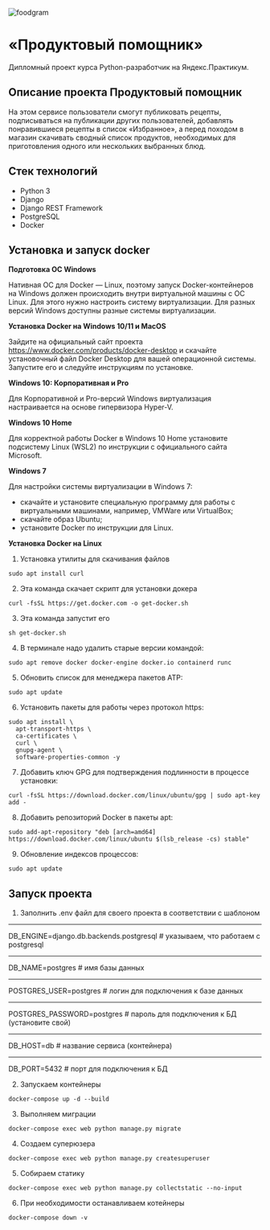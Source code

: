 ![foodgram](https://github.com/ainokyn/foodgram-project-react/actions/workflows/foodgram_workflow.yml/badge.svg)

# «Продуктовый помощник»

Дипломный проект курса Python-разработчик на Яндекс.Практикум.

## Описание проекта Продуктовый помощник
На этом сервисе пользователи смогут публиковать рецепты, подписываться
на публикации других пользователей, добавлять понравившиеся рецепты в список 
«Избранное», а перед походом в магазин скачивать сводный список продуктов, необходимых 
для приготовления одного или нескольких выбранных блюд.

## Стек технологий

- Python 3
- Django
- Django REST Framework
- PostgreSQL
- Docker

## Установка и запуск docker

**Подготовка ОС Windows**

Нативная ОС для Docker — Linux, поэтому запуск Docker-контейнеров на
Windows должен происходить внутри виртуальной машины с ОС Linux. 
Для этого нужно настроить систему виртуализации. Для разных версий Windows доступны
разные системы виртуализации.

**Установка Docker на Windows 10/11 и MacOS**

Зайдите на официальный сайт проекта https://www.docker.com/products/docker-desktop
и скачайте установочный файл Docker Desktop для вашей операционной системы.
Запустите его и следуйте инструкциям по установке. 

**Windows 10: Корпоративная и Pro**

Для Корпоративной и Pro-версий Windows виртуализация настраивается на основе гипервизора Hyper-V.

**Windows 10 Home**

Для корректной работы Docker в Windows 10 Home установите подсистему Linux (WSL2) по инструкции с официального сайта Microsoft.

**Windows 7**

Для настройки системы виртуализации в Windows 7:
- скачайте и установите специальную программу для работы с виртуальными машинами, например, VMWare или VirtualBox;
- скачайте образ Ubuntu;
- установите Docker по инструкции для Linux.

**Установка Docker на Linux**

1. Установка утилиты для скачивания файлов
```
sudo apt install curl
```
2. Эта команда скачает скрипт для установки докера
```
curl -fsSL https://get.docker.com -o get-docker.sh
```
3. Эта команда запустит его
```
sh get-docker.sh
```
4. В терминале надо удалить старые версии командой:
```
sudo apt remove docker docker-engine docker.io containerd runc
```
5. Обновить список для менеджера пакетов ATP:
```
sudo apt update 
```
6. Установить пакеты для работы через протокол https:
```
sudo apt install \
  apt-transport-https \
  ca-certificates \
  curl \
  gnupg-agent \
  software-properties-common -y
  ```
7. Добавить ключ GPG для подтверждения подлинности в процессе установки:
```
curl -fsSL https://download.docker.com/linux/ubuntu/gpg | sudo apt-key add -
```
8. Добавить репозиторий Docker в пакеты apt:
```
sudo add-apt-repository "deb [arch=amd64] https://download.docker.com/linux/ubuntu $(lsb_release -cs) stable" 
```
9. Обновление индексов процессов:
```
sudo apt update 
```

## Запуск проекта

1. Заполнить .env файл для своего проекта в соответствии с шаблоном
***
DB_ENGINE=django.db.backends.postgresql # указываем, что работаем с postgresql
***
DB_NAME=postgres # имя базы данных
***
POSTGRES_USER=postgres # логин для подключения к базе данных
***
POSTGRES_PASSWORD=postgres # пароль для подключения к БД (установите свой)
***
DB_HOST=db # название сервиса (контейнера)
***
DB_PORT=5432 # порт для подключения к БД 

2. Запускаем контейнеры
```
docker-compose up -d --build
```
3. Выполняем миграции
```
docker-compose exec web python manage.py migrate
```
4. Создаем суперюзера
```
docker-compose exec web python manage.py createsuperuser
```
5. Собираем статику
```
docker-compose exec web python manage.py collectstatic --no-input
```
6. При необходимости останавливаем котейнеры
```
docker-compose down -v 
``` 

